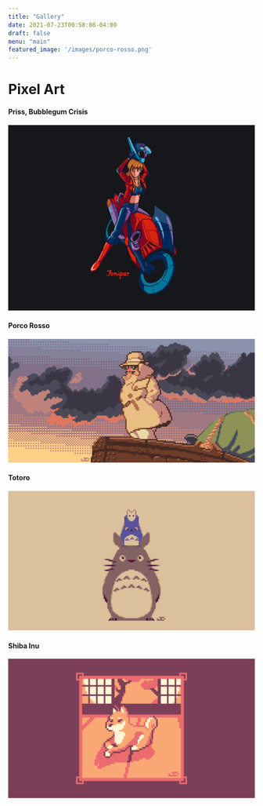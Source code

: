 ```yaml
---
title: "Gallery"
date: 2021-07-23T00:58:08-04:00
draft: false
menu: "main"
featured_image: '/images/porco-rosso.png'
---
```


# Pixel Art

#### Priss, Bubblegum Crisis
![Priss, Bubblegum Crisis](/gallery/priss-color.png/)

#### Porco Rosso
![Porco Rosso](/images/porco-rosso.png/)

#### Totoro
![Totoro](/gallery/totoro.png/)

#### Shiba Inu
![Shiba Inu](/gallery/shiba-inu.png/)